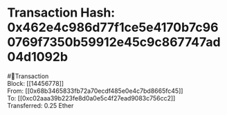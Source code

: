 
Transaction Hash: 0x462e4c986d77f1ce5e4170b7c960769f7350b59912e45c9c867747ad04d1092b
====================================================================================
  
#💸Transaction  
Block: [[14456778]]  
From: [[0x68b3465833fb72a70ecdf485e0e4c7bd8665fc45]]  
To: [[0xc02aaa39b223fe8d0a0e5c4f27ead9083c756cc2]]  
Transferred: 0.25 Ether